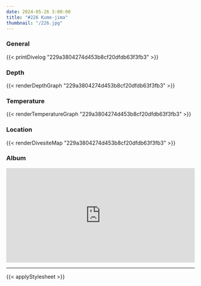 ```yaml
---
date: 2024-05-26 3:00:00
title: "#226 Kume-jima"
thumbnail: "/226.jpg"
---
```


### General

{{< printDivelog "229a3804274d453b8cf20dfdb63f3fb3" >}}

### Depth

{{< renderDepthGraph "229a3804274d453b8cf20dfdb63f3fb3" >}}

### Temperature

{{< renderTemperatureGraph "229a3804274d453b8cf20dfdb63f3fb3" >}}

### Location

{{< renderDivesiteMap "229a3804274d453b8cf20dfdb63f3fb3" >}}

### Album

<div class='lr_embed' style='position: relative; padding-bottom: 50%; height: 0; overflow: hidden;'><iframe id='iframe' src='https://lightroom.adobe.com/embed/shares/d980c9ae494e4d59bd6f3837a48c430f/slideshow?background_color=%232D2D2D&color=%23999999' frameborder='0'style='width:100%; height:100%; position: absolute; top:0; left:0;' ></iframe></div>

---

{{< applyStylesheet >}}
